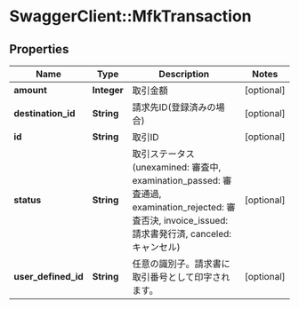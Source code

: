 # SwaggerClient::MfkTransaction

## Properties
Name | Type | Description | Notes
------------ | ------------- | ------------- | -------------
**amount** | **Integer** | 取引金額 | [optional] 
**destination_id** | **String** | 請求先ID(登録済みの場合) | [optional] 
**id** | **String** | 取引ID | [optional] 
**status** | **String** | 取引ステータス(unexamined: 審査中, examination_passed: 審査通過, examination_rejected: 審査否決, invoice_issued: 請求書発行済, canceled: キャンセル) | [optional] 
**user_defined_id** | **String** | 任意の識別子。請求書に取引番号として印字されます。 | [optional] 


